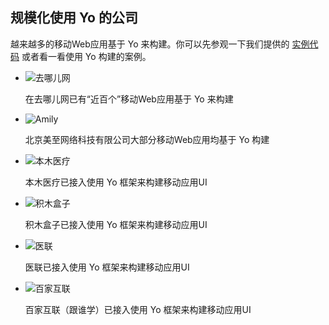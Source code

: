 ## 规模化使用 Yo 的公司

越来越多的移动Web应用基于 Yo 来构建。你可以先参观一下我们提供的 [实例代码](../demo/index.html) 或者看一看使用 Yo 构建的案例。

* ![去哪儿网](http://source.qunarzz.com/common/hf/logo.png)

    在去哪儿网已有“近百个”移动Web应用基于 Yo 来构建

* ![Amily](http://www.doyoe.com/pimg/amily.png)

    北京美至网络科技有限公司大部分移动Web应用均基于 Yo 构建

* ![本木医疗](http://www.doyoe.com/pimg/benmu.png)

    本木医疗已接入使用 Yo 框架来构建移动应用UI

* ![积木盒子](http://www.doyoe.com/pimg/jimu.png)

    积木盒子已接入使用 Yo 框架来构建移动应用UI

* ![医联](http://www.doyoe.com/pimg/medlinker.png)

    医联已接入使用 Yo 框架来构建移动应用UI

* ![百家互联](http://www.doyoe.com/pimg/genshuixue.png)

    百家互联（跟谁学）已接入使用 Yo 框架来构建移动应用UI